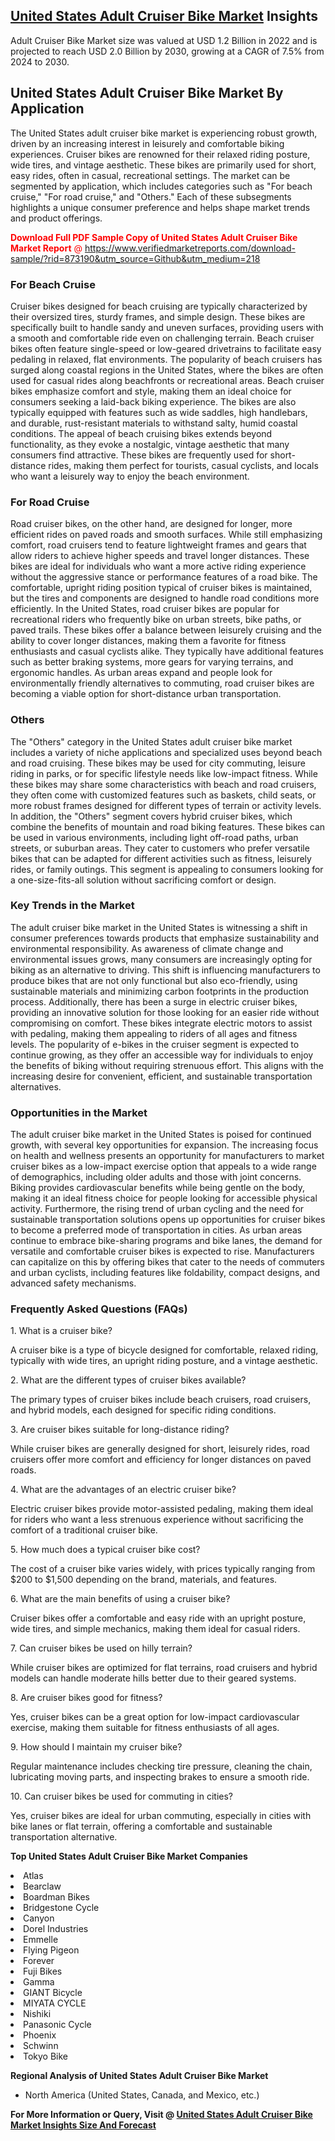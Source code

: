 <h2><a href="https://www.verifiedmarketreports.com/download-sample/?rid=873190&amp;utm_source=Github&amp;utm_medium=218" target="_blank">United States Adult Cruiser Bike Market</a> Insights</h2><p>Adult Cruiser Bike Market size was valued at USD 1.2 Billion in 2022 and is projected to reach USD 2.0 Billion by 2030, growing at a CAGR of 7.5% from 2024 to 2030.</p><p><h2>United States Adult Cruiser Bike Market By Application</h2> The United States adult cruiser bike market is experiencing robust growth, driven by an increasing interest in leisurely and comfortable biking experiences. Cruiser bikes are renowned for their relaxed riding posture, wide tires, and vintage aesthetic. These bikes are primarily used for short, easy rides, often in casual, recreational settings. The market can be segmented by application, which includes categories such as "For beach cruise," "For road cruise," and "Others." Each of these subsegments highlights a unique consumer preference and helps shape market trends and product offerings. <p><p><span class=""><span style="color: #ff0000;"><strong>Download Full PDF Sample Copy of United States Adult Cruiser Bike Market Report</strong> @ </span><a href="https://www.verifiedmarketreports.com/download-sample/?rid=873190&amp;utm_source=Github&amp;utm_medium=218" target="_blank">https://www.verifiedmarketreports.com/download-sample/?rid=873190&amp;utm_source=Github&amp;utm_medium=218</a></span></p></p> <h3>For Beach Cruise</h3> Cruiser bikes designed for beach cruising are typically characterized by their oversized tires, sturdy frames, and simple design. These bikes are specifically built to handle sandy and uneven surfaces, providing users with a smooth and comfortable ride even on challenging terrain. Beach cruiser bikes often feature single-speed or low-geared drivetrains to facilitate easy pedaling in relaxed, flat environments. The popularity of beach cruisers has surged along coastal regions in the United States, where the bikes are often used for casual rides along beachfronts or recreational areas. Beach cruiser bikes emphasize comfort and style, making them an ideal choice for consumers seeking a laid-back biking experience. The bikes are also typically equipped with features such as wide saddles, high handlebars, and durable, rust-resistant materials to withstand salty, humid coastal conditions. The appeal of beach cruising bikes extends beyond functionality, as they evoke a nostalgic, vintage aesthetic that many consumers find attractive. These bikes are frequently used for short-distance rides, making them perfect for tourists, casual cyclists, and locals who want a leisurely way to enjoy the beach environment. <h3>For Road Cruise</h3> Road cruiser bikes, on the other hand, are designed for longer, more efficient rides on paved roads and smooth surfaces. While still emphasizing comfort, road cruisers tend to feature lightweight frames and gears that allow riders to achieve higher speeds and travel longer distances. These bikes are ideal for individuals who want a more active riding experience without the aggressive stance or performance features of a road bike. The comfortable, upright riding position typical of cruiser bikes is maintained, but the tires and components are designed to handle road conditions more efficiently. In the United States, road cruiser bikes are popular for recreational riders who frequently bike on urban streets, bike paths, or paved trails. These bikes offer a balance between leisurely cruising and the ability to cover longer distances, making them a favorite for fitness enthusiasts and casual cyclists alike. They typically have additional features such as better braking systems, more gears for varying terrains, and ergonomic handles. As urban areas expand and people look for environmentally friendly alternatives to commuting, road cruiser bikes are becoming a viable option for short-distance urban transportation. <h3>Others</h3> The "Others" category in the United States adult cruiser bike market includes a variety of niche applications and specialized uses beyond beach and road cruising. These bikes may be used for city commuting, leisure riding in parks, or for specific lifestyle needs like low-impact fitness. While these bikes may share some characteristics with beach and road cruisers, they often come with customized features such as baskets, child seats, or more robust frames designed for different types of terrain or activity levels. In addition, the "Others" segment covers hybrid cruiser bikes, which combine the benefits of mountain and road biking features. These bikes can be used in various environments, including light off-road paths, urban streets, or suburban areas. They cater to customers who prefer versatile bikes that can be adapted for different activities such as fitness, leisurely rides, or family outings. This segment is appealing to consumers looking for a one-size-fits-all solution without sacrificing comfort or design. <h3>Key Trends in the Market</h3> The adult cruiser bike market in the United States is witnessing a shift in consumer preferences towards products that emphasize sustainability and environmental responsibility. As awareness of climate change and environmental issues grows, many consumers are increasingly opting for biking as an alternative to driving. This shift is influencing manufacturers to produce bikes that are not only functional but also eco-friendly, using sustainable materials and minimizing carbon footprints in the production process. Additionally, there has been a surge in electric cruiser bikes, providing an innovative solution for those looking for an easier ride without compromising on comfort. These bikes integrate electric motors to assist with pedaling, making them appealing to riders of all ages and fitness levels. The popularity of e-bikes in the cruiser segment is expected to continue growing, as they offer an accessible way for individuals to enjoy the benefits of biking without requiring strenuous effort. This aligns with the increasing desire for convenient, efficient, and sustainable transportation alternatives. <h3>Opportunities in the Market</h3> The adult cruiser bike market in the United States is poised for continued growth, with several key opportunities for expansion. The increasing focus on health and wellness presents an opportunity for manufacturers to market cruiser bikes as a low-impact exercise option that appeals to a wide range of demographics, including older adults and those with joint concerns. Biking provides cardiovascular benefits while being gentle on the body, making it an ideal fitness choice for people looking for accessible physical activity. Furthermore, the rising trend of urban cycling and the need for sustainable transportation solutions opens up opportunities for cruiser bikes to become a preferred mode of transportation in cities. As urban areas continue to embrace bike-sharing programs and bike lanes, the demand for versatile and comfortable cruiser bikes is expected to rise. Manufacturers can capitalize on this by offering bikes that cater to the needs of commuters and urban cyclists, including features like foldability, compact designs, and advanced safety mechanisms. <h3>Frequently Asked Questions (FAQs)</h3> <p>1. What is a cruiser bike?</p> <p>A cruiser bike is a type of bicycle designed for comfortable, relaxed riding, typically with wide tires, an upright riding posture, and a vintage aesthetic.</p> <p>2. What are the different types of cruiser bikes available?</p> <p>The primary types of cruiser bikes include beach cruisers, road cruisers, and hybrid models, each designed for specific riding conditions.</p> <p>3. Are cruiser bikes suitable for long-distance riding?</p> <p>While cruiser bikes are generally designed for short, leisurely rides, road cruisers offer more comfort and efficiency for longer distances on paved roads.</p> <p>4. What are the advantages of an electric cruiser bike?</p> <p>Electric cruiser bikes provide motor-assisted pedaling, making them ideal for riders who want a less strenuous experience without sacrificing the comfort of a traditional cruiser bike.</p> <p>5. How much does a typical cruiser bike cost?</p> <p>The cost of a cruiser bike varies widely, with prices typically ranging from $200 to $1,500 depending on the brand, materials, and features.</p> <p>6. What are the main benefits of using a cruiser bike?</p> <p>Cruiser bikes offer a comfortable and easy ride with an upright posture, wide tires, and simple mechanics, making them ideal for casual riders.</p> <p>7. Can cruiser bikes be used on hilly terrain?</p> <p>While cruiser bikes are optimized for flat terrains, road cruisers and hybrid models can handle moderate hills better due to their geared systems.</p> <p>8. Are cruiser bikes good for fitness?</p> <p>Yes, cruiser bikes can be a great option for low-impact cardiovascular exercise, making them suitable for fitness enthusiasts of all ages.</p> <p>9. How should I maintain my cruiser bike?</p> <p>Regular maintenance includes checking tire pressure, cleaning the chain, lubricating moving parts, and inspecting brakes to ensure a smooth ride.</p> <p>10. Can cruiser bikes be used for commuting in cities?</p> <p>Yes, cruiser bikes are ideal for urban commuting, especially in cities with bike lanes or flat terrain, offering a comfortable and sustainable transportation alternative.</p> </p><p><strong>Top United States Adult Cruiser Bike Market Companies</strong></p><div data-test-id=""><p><li>Atlas</li><li> Bearclaw</li><li> Boardman Bikes</li><li> Bridgestone Cycle</li><li> Canyon</li><li> Dorel Industries</li><li> Emmelle</li><li> Flying Pigeon</li><li> Forever</li><li> Fuji Bikes</li><li> Gamma</li><li> GIANT Bicycle</li><li> MIYATA CYCLE</li><li> Nishiki</li><li> Panasonic Cycle</li><li> Phoenix</li><li> Schwinn</li><li> Tokyo Bike</li></p><div><strong>Regional Analysis of&nbsp;United States Adult Cruiser Bike Market</strong></div><ul><li dir="ltr"><p dir="ltr">North America&nbsp;(United States, Canada, and Mexico, etc.)</p></li></ul><p><strong>For More Information or Query, Visit @&nbsp;</strong><strong><a href="https://www.verifiedmarketreports.com/product/adult-cruiser-bike-market/?utm_source=Github&amp;utm_medium=218" target="_blank">United States Adult Cruiser Bike Market Insights Size And Forecast</a></strong></p></div>

